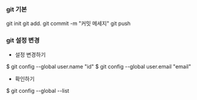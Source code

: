 ### git 기본

git init
git add.
git commit -m "커밋 메세지"
git push

### git 설정 변경

- 설정 변경하기

$ git config --global user.name "id"
$ git config --global user.email "email"

- 확인하기

$ git config --global --list
